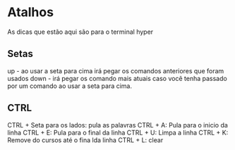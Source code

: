 # Atalhos

As dicas que estão aqui são para o terminal hyper

## Setas

up - ao usar a seta para cima irá pegar os comandos anteriores que foram usados
down - irá pegar os comando mais atuais caso você tenha passado por um comando ao usar a seta para cima.

## CTRL

CTRL + Seta para os lados: pula as palavras
CTRL + A: Pula para o inicio da linha
CTRL + E: Pula para o final da linha
CTRL + U: Limpa a linha
CTRL + K: Remove do cursos até o fina lda linha
CTRL + L: clear
